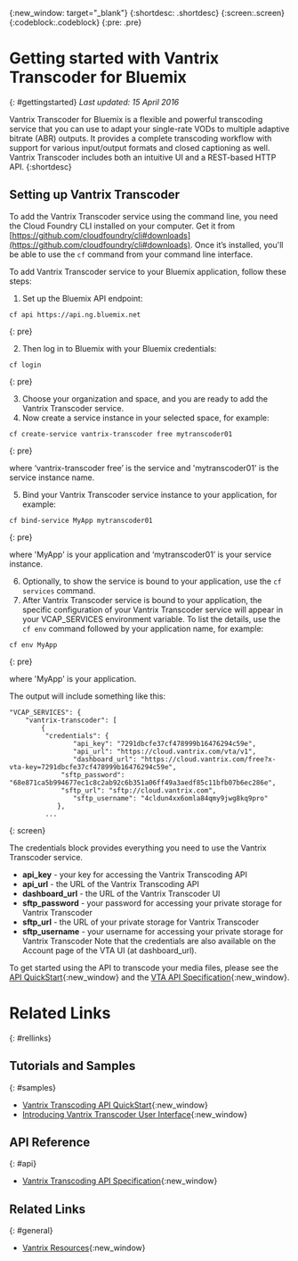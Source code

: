 {:new_window: target="_blank"}
{:shortdesc: .shortdesc}
{:screen:.screen}
{:codeblock:.codeblock}
{:pre: .pre}

# Getting started with Vantrix Transcoder for Bluemix
{: #gettingstarted}
*Last updated: 15 April 2016*

Vantrix Transcoder for Bluemix is a flexible and powerful transcoding service that you can use to adapt your single-rate VODs to multiple adaptive bitrate (ABR) outputs. It provides a complete transcoding workflow with support for various input/output formats and closed captioning as well. Vantrix Transcoder includes both an intuitive UI and a REST-based HTTP API. 
{:shortdesc}

## Setting up Vantrix Transcoder
To add the Vantrix Transcoder service using the command line, you need the Cloud Foundry CLI installed on your computer. Get it from [https://github.com/cloudfoundry/cli#downloads](https://github.com/cloudfoundry/cli#downloads). Once it’s installed, you'll be able to use the `cf` command from your command line interface.

To add Vantrix Transcoder service to your Bluemix application, follow these steps:
1. Set up the Bluemix API endpoint:
  ```
  cf api https://api.ng.bluemix.net
  ```
  {: pre}
		
2. Then log in to Bluemix with your Bluemix credentials:

  ```
  cf login
  ```
  {: pre}
		
3. Choose your organization and space, and you are ready to add the Vantrix Transcoder service. 
4. Now create a service instance in your selected space, for example:

  ```
  cf create-service vantrix-transcoder free mytranscoder01
  ```
 {: pre}
	
  where ‘vantrix-transcoder free’ is the service and 'mytranscoder01' is the service instance name. 

5. Bind your Vantrix Transcoder service instance to your application, for example:

  ```
  cf bind-service MyApp mytranscoder01
  ```
  {: pre}

  where 'MyApp' is your application and ‘mytranscoder01’ is your service instance.

6. Optionally, to show the service is bound to your application, use the `cf services` command.		
7. After Vantrix Transcoder service is bound to your application, the specific configuration of your Vantrix Transcoder service will appear in your VCAP_SERVICES environment variable. To list the details, use the `cf env` command followed by your application name, for example:

```
cf env MyApp
```
{: pre}
		
where 'MyApp' is your application.
		
The output will include something like this:
		
```
"VCAP_SERVICES": {
	"vantrix-transcoder": [
		{
		 "credentials": {
				"api_key": "7291dbcfe37cf478999b16476294c59e",
				"api_url": "https://cloud.vantrix.com/vta/v1",
				"dashboard_url": "https://cloud.vantrix.com/free?x-vta-key=7291dbcfe37cf478999b16476294c59e",
			 "sftp_password": "68e871ca5b994677ec1c8c2ab92c6b351a06ff49a3aedf85c11bfb07b6ec286e",
			 "sftp_url": "sftp://cloud.vantrix.com",
				"sftp_username": "4cldun4xx6omla84qmy9jwg8kq9pro"
			},
		 ...
```		 
{: screen}
	
The credentials block provides everything you need to use the Vantrix Transcoder service.
- **api_key**  -  your key for accessing the Vantrix Transcoding API
- **api_url**  -  the URL of the Vantrix Transcoding API
- **dashboard_url**  -  the URL of the Vantrix Transcoder UI
- **sftp_password**  -  your password for accessing your private storage for Vantrix Transcoder 
- **sftp_url**  -  the URL of your private storage for Vantrix Transcoder 
- **sftp_username**  -  your username for accessing your private storage for Vantrix Transcoder 
Note that the credentials are also available on the Account page of the VTA UI (at dashboard_url). 

To get started using the API to transcode your media files, please see the [API QuickStart](http://vantrix.com/knowledgebase/Vantrix_Transcoding_API_QuickStart){:new_window} and the [VTA API Specification](http://vantrix.com/knowledgebase/Vantrix_Transcoding_API){:new_window}. 
	
# Related Links
{: #rellinks}

## Tutorials and Samples
{: #samples}

* [Vantrix Transcoding API QuickStart](http://vantrix.com/knowledgebase/Vantrix_Transcoding_API_QuickStart){:new_window}
* [Introducing Vantrix Transcoder User Interface](http://vantrix.com/knowledgebase/Introducing_Vantrix_Transcoder_User_Interface){:new_window}

## API Reference
{: #api}

* [Vantrix Transcoding API Specification](http://vantrix.com/knowledgebase/Vantrix_Transcoding_API){:new_window}

## Related Links
{: #general}

* [Vantrix Resources](http://vantrix.com/resources/){:new_window}

